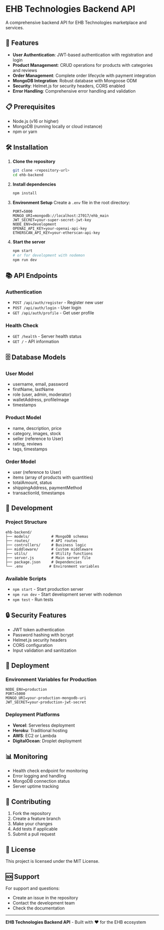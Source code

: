 # EHB Technologies Backend API

A comprehensive backend API for EHB Technologies marketplace and services.

## 🚀 Features

- **User Authentication**: JWT-based authentication with registration and login
- **Product Management**: CRUD operations for products with categories and reviews
- **Order Management**: Complete order lifecycle with payment integration
- **MongoDB Integration**: Robust database with Mongoose ODM
- **Security**: Helmet.js for security headers, CORS enabled
- **Error Handling**: Comprehensive error handling and validation

## 📋 Prerequisites

- Node.js (v16 or higher)
- MongoDB (running locally or cloud instance)
- npm or yarn

## 🛠️ Installation

1. **Clone the repository**

   ```bash
   git clone <repository-url>
   cd ehb-backend
   ```

2. **Install dependencies**

   ```bash
   npm install
   ```

3. **Environment Setup**
   Create a `.env` file in the root directory:

   ```env
   PORT=5000
   MONGO_URI=mongodb://localhost:27017/ehb_main
   JWT_SECRET=your-super-secret-jwt-key
   NODE_ENV=development
   OPENAI_API_KEY=your-openai-api-key
   ETHERSCAN_API_KEY=your-etherscan-api-key
   ```

4. **Start the server**
   ```bash
   npm start
   # or for development with nodemon
   npm run dev
   ```

## 📚 API Endpoints

### Authentication

- `POST /api/auth/register` - Register new user
- `POST /api/auth/login` - User login
- `GET /api/auth/profile` - Get user profile

### Health Check

- `GET /health` - Server health status
- `GET /` - API information

## 🗄️ Database Models

### User Model

- username, email, password
- firstName, lastName
- role (user, admin, moderator)
- walletAddress, profileImage
- timestamps

### Product Model

- name, description, price
- category, images, stock
- seller (reference to User)
- rating, reviews
- tags, timestamps

### Order Model

- user (reference to User)
- items (array of products with quantities)
- totalAmount, status
- shippingAddress, paymentMethod
- transactionId, timestamps

## 🔧 Development

### Project Structure

```
ehb-backend/
├── models/          # MongoDB schemas
├── routes/          # API routes
├── controllers/     # Business logic
├── middleware/      # Custom middleware
├── utils/           # Utility functions
├── server.js        # Main server file
├── package.json     # Dependencies
└── .env            # Environment variables
```

### Available Scripts

- `npm start` - Start production server
- `npm run dev` - Start development server with nodemon
- `npm test` - Run tests

## 🔒 Security Features

- JWT token authentication
- Password hashing with bcrypt
- Helmet.js security headers
- CORS configuration
- Input validation and sanitization

## 🚀 Deployment

### Environment Variables for Production

```env
NODE_ENV=production
PORT=5000
MONGO_URI=your-production-mongodb-uri
JWT_SECRET=your-production-jwt-secret
```

### Deployment Platforms

- **Vercel**: Serverless deployment
- **Heroku**: Traditional hosting
- **AWS**: EC2 or Lambda
- **DigitalOcean**: Droplet deployment

## 📊 Monitoring

- Health check endpoint for monitoring
- Error logging and handling
- MongoDB connection status
- Server uptime tracking

## 🤝 Contributing

1. Fork the repository
2. Create a feature branch
3. Make your changes
4. Add tests if applicable
5. Submit a pull request

## 📄 License

This project is licensed under the MIT License.

## 🆘 Support

For support and questions:

- Create an issue in the repository
- Contact the development team
- Check the documentation

---

**EHB Technologies Backend API** - Built with ❤️ for the EHB ecosystem

